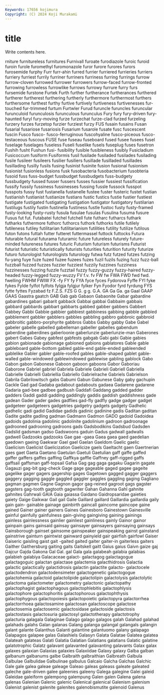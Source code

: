 ```yaml
---
Keywords: 17656 kojimura
Copyright: (C) 2024 Koji Murakami
---
```


# title

Write contents here.



rniture furnitureless furnitures Furnivall furoate furodiazole
furoic furoid furoin furole furomethyl furomonazole furor furore furores furors
furosemide furphy Furr furr-ahin furred furrier furriered furrieries furriers furriery
furriest furrily furriner furriners furriness furring furrings furrow furrow-cloven furrowed
furrower furrowers furrow-faced furrow-fronted furrowing furrowless furrowlike furrows furrowy furrure
furry furs fursemide furstone Furtek Furth further furtherance furtherances furthered
furtherer furtherest furthering furtherly furthermore furthermost furthers furthersome furthest furthy
furtive furtively furtiveness furtivenesses fur-touched fur-trimmed furtum Furtwler Furud furuncle
furuncles furuncular furunculoid furunculosis furunculous furunculus Fury fury fury-driven fury-haunted
furyl fury-moving furze furzechat furze-clad furzed furzeling furzery furzes furzetop
furzier furziest furzy FUS fusain fusains Fusan fusarial fusariose fusariosis
Fusarium fusarole fusate fusc fuscescent fuscin Fusco fusco- fusco-ferruginous fuscohyaline
fusco-piceous fusco-testaceous fuscous FUSE fuse fuseau fuseboard fused fusee fusees
fusel fuselage fuselages fuseless Fuseli fuselike fusels fuseplug fuses fusetron
Fushih fusht Fushun fusi- fusibility fusible fusibleness fusibly Fusicladium Fusicoccum
fusiform Fusiformis fusil fusilade fusiladed fusilades fusilading fusile fusileer fusileers
fusilier fusiliers fusillade fusilladed fusillades fusillading fusilly fusils fusing fusinist
fusinite fusion fusional fusionism fusionist fusionless fusions fusk fusobacteria fusobacterium
fusobteria fusoid fuss fuss-budget fussbudget fussbudgets fuss-budgety fussbudgety fussed fusser
fussers fusses fussier fussiest fussification fussify fussily fussiness fussinesses fussing
fussle fussock fusspot fusspots fussy fust fustanella fustanelle fustee fuster
fusteric fustet fustian fustianish fustianist fustianize fustians fustic fustics fustie
fustier fustiest fustigate fustigated fustigating fustigation fustigator fustigatory fustilarian fustilugs
fustily fustin fustinella fustiness fustle fustoc fusty fusty-framed fusty-looking fusty-rusty
fusula fusulae fusulas Fusulina fusuma fusure Fusus fut fut. Futabatei
futchel futchell fute futharc futharcs futhark futharks futhermore futhorc futhorcs
futhork futhorks futile futilely futileness futiley futilitarian futilitarianism futilities futility
futilize futilous futon futons futtah futter futteret futtermassel futtock futtocks
Futura futurable futural futurama futuramic future futureless futurely future-minded futureness
futures futuric Futurism futurism futurisms Futurist futurist futuristic futuristically futurists
futurities futurition futurity futurize futuro futurologist futurologists futurology futwa futz
futzed futzes futzing fu-yang fuye fuze fuzed fuzee fuzees fuzes
fuzil fuzils fuzing fuzz fuzz-ball fuzzball fuzzed fuzzes fuzzier fuzziest
fuzzily fuzzines fuzziness fuzzinesses fuzzing fuzzle fuzztail fuzzy fuzzy-guzzy fuzzy-haired
fuzzy-headed fuzzy-legged fuzzy-wuzzy FV f.v. fv FW fw FWA FWD
fwd fwd. fwelling FWHM FWIW FX -fy FY fy FYA
fyce fyces Fydorova Fyffe FYI fyke fykes Fylde fylfot fylfots
fylgja fylgjur fylker Fyn Fyodor fyrd fyrdung FYS fytte fyttes
Fyzabad fz F.Z.S. FZS G G. g g. G.A. GA
Ga Ga. ga Gaal GAAP GAAS Gaastra gaatch GAB Gab
gab Gabaon Gabaonite Gabar gabardine gabardines gabari gabarit gabback Gabbai
gabbai Gabbaim gabbais gabbard gabbards gabbart gabbarts gabbed gabber gabbers
Gabbert Gabbey Gabbi Gabbie gabbier gabbiest gabbiness gabbing gabble gabbled
gabblement gabbler gabblers gabbles gabbling gabbro gabbroic gabbroid gabbroitic gabbro-porphyrite
gabbros Gabbs Gabby gabby Gabe Gabel gabeler gabelle gabelled gabelleman
gabeller gabelles gabendum gaberdine gaberdines gaberloonie gaberlunzie gaberlunzie-man Gaberones gabert
Gabes Gabey gabfest gabfests gabgab Gabi gabi Gabie gabies gabion
gabionade gabionage gabioned gabions gablatores Gable gable gableboard gable-bottom gabled
gable-end gable-ended gableended gablelike Gabler gabler gable-roofed gables gable-shaped gablet
gable-walled gable-windowed gablewindowed gablewise gabling gablock Gabo Gabon gabon Gabonese
Gaboon gaboon gaboons Gabor Gaboriau Gaborone Gabriel gabriel Gabriela Gabriele
Gabrieli Gabriell Gabriella Gabrielle Gabrielli Gabriellia Gabriello Gabrielrache Gabriels Gabrielson
Gabrila Gabrilowitsch gabs Gabumi Gabun Gabunese Gaby gaby gachupin Gackle
Gad gad Gadaba gadabout gadabouts gadaea Gadarene gadarene Gadaria gad-bee
gadbee gadbush Gaddafi Gaddang gadded gadder gadders Gaddi gaddi gadding
gaddingly gaddis gaddish gaddishness gade gadean Gader gader gades gadflies
gad-fly gadfly gadge gadger gadget gadgeteer gadgeteers gadgetries gadgetry gadgets
gadgety Gadhelic gadhelic gadi gadid Gadidae gadids gadinic gadinine gadis
Gaditan gaditan Gadite gadite gadling gadman Gadmann Gadmon GADO gadoid
Gadoidea gadoids gadolinia gadolinic gadolinite gadolinium gadroon gadroonage gadrooned gadrooning
gadroons gads Gadsbodikins Gadsbud Gadsden Gadslid gadsman gadso Gadswoons gaduin
Gadus gadwall gadwalls gadwell Gadzooks gadzooks Gae gae -gaea Gaea
gaea gaed gaedelian gaedown gaeing Gaekwar Gael gael Gaelan Gaeldom
Gaelic gaelic Gaelicism Gaelicist Gaelicization Gaelicize gaels Gaeltacht gaen Gaertnerian
gaes gaet Gaeta Gaetano Gaetulan Gaetuli Gaetulian gaff gaffe gaffed
gaffer gaffers gaffes gaffing Gaffkya gaffle Gaffney gaff-rigged gaffs gaffsail
gaffsman gaff-topsail Gafsa Gag gag gaga gagaku Gagarin gagate Gagauzi
gag-bit gag-check Gage gage gageable gaged gagee gageite gagelike gager
gagers gagership gages Gagetown gagged gagger gaggers gaggery gagging gaggle
gaggled gaggler gaggles gaggling gaging Gagliano gagman gagmen Gagne Gagnon
gagor gag-reined gagroot gags gagster gagsters gag-tooth gagtooth gagwriter Gahan
Gahanna Gahl gahnite gahnites Gahrwali GAIA Gaia gaiassa Gaidano Gaidropsaridae
gaieties gaiety Gaige Gaikwar Gail gail Gaile Gaillard gaillard Gaillardia
gaillardia gaily gain gain- gainable gainage gainbirth gaincall gaincome gaincope
gaine gained Gainer gainer gainers Gaines Gainesboro Gainestown Gainesville gainful
gainfully gainfulness gain-giving gaingiving gaining gainings gainless gainlessness gainlier gainliest
gainliness gainly Gainor gainor gainpain gains gainsaid gainsay gainsayer gainsayers
gainsaying gainsays Gainsborough gainset gainsome gainspeaker gainspeaking gainst gainstand gainstrive
gainturn gaintwist gainward gainyield gair gairfish gairfowl Gaiser Gaiseric gaisling
gaist gait -gaited gaited gaiter gaiter-in gaiterless gaiters Gaither Gaithersburg
gaiting gaits Gaitskell gaitt Gaius gaius Gaivn gaize gaj Gajcur
Gajda Gakona Gal Gal. gal Gala gala galabeah galabia galabias
galabieh galabiya Galacaceae galact- galactagog galactagogue galactagoguic galactan galactase galactemia
galacthidrosis Galactia galactic galactically galactidrosis galactin galactite galacto- galactocele galactodendron
galactodensimeter galactogenetic galactogogue galactohemia galactoid galactolipide galactolipin galactolysis galactolytic galactoma
galactometer galactometry galactonic galactopathy galactophagist galactophagous galactophlebitis galactophlysis galactophore galactophoritis
galactophorous galactophthysis galactophygous galactopoiesis galactopoietic galactopyra galactorrhea galactorrhoea galactosamine galactosan
galactoscope galactose galactosemia galactosemic galactosidase galactoside galactosis galactostasis galactosuria galactosyl
galactotherapy galactotrophy galacturia galagala Galaginae Galago galago galagos galah Galahad
galahad galahads galahs Galan galanas Galang galanga galangal galangals galangin
galant galante Galanthus Galanti galantine galantuomo galany galapago Galapagos galapee
galas Galashiels Galasyn Galata Galatae Galatea galatea Galateah galateas Galati
Galatia Galatian Galatians galatians Galatic galatine galatotrophic Galatz galavant galavanted
galavanting galavants Galax galax galaxes galaxian Galaxias galaxies Galaxiidae Galaxy
galaxy Galba galban galbanum galbanums galbe Galbraith galbraithian Galbreath Galbula
Galbulae Galbulidae Galbulinae galbulus Galcaio Galcha Galchas Galchic Gale gale
galea galeae galeage Galeao galeas galeass galeate galeated galeche gale-driven
galee galeenies galeeny Galega galegine Galei galeid Galeidae galeiform galempong
galempung Galen galen Galena galena galenas Galenian Galenic galenic Galenical
galenical Galenism galenism Galenist galenist galenite galenites galenobismutite galenoid Galenus
